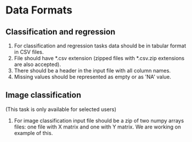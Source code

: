 # Data Formats

## Classification and regression

 1. For classification and regression tasks data should be in tabular format in CSV files.
 2. File should have *.csv extension (zipped files with *.csv.zip extensions are also accepted).
 3. There should be a header in the input file with all column names.
 4. Missing values should be represented as empty or as 'NA' value.


## Image classification

(This task is only available for selected users)

 1. For image classification input file should be a zip of two numpy arrays files: one file with X matrix and one with Y matrix. We are working on example of this.
